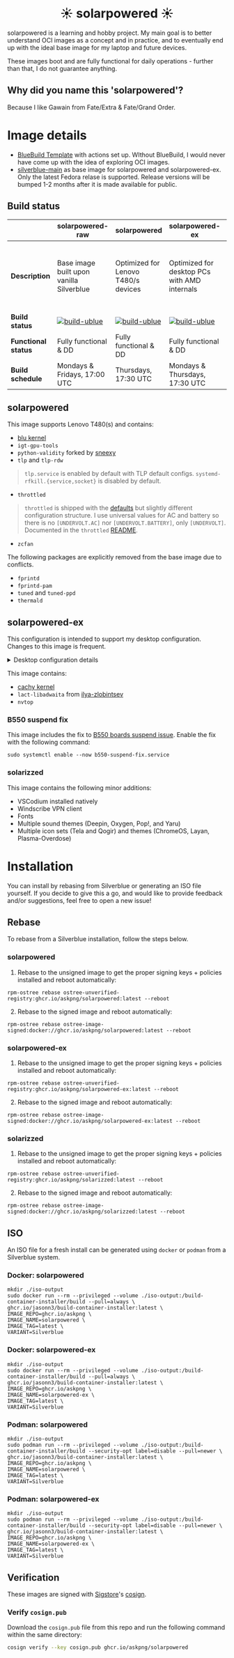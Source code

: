 # <center>☀️ solarpowered ☀️</center>

solarpowered is a learning and hobby project. My main goal is to better understand OCI images as a concept and in practice, and to eventually end up with the ideal base image for my laptop and future devices.

These images boot and are fully functional for daily operations - further than that, I do not guarantee anything.

## Why did you name this 'solarpowered'?
Because I like Gawain from Fate/Extra & Fate/Grand Order.

# Image details
- [BlueBuild Template](https://github.com/blue-build/template) with actions set up. WIthout BlueBuild, I would never have come up with the idea of exploring OCI images.
- [silverblue-main](https://github.com/ublue-os/main/pkgs/container/silverblue-main) as base image for solarpowered and solarpowered-ex. Only the latest Fedora relase is supported. Release versions will be bumped 1-2 months after it is made available for public.

## Build status
<center>

|  	| solarpowered-raw 	| solarpowered 	| solarpowered-ex 	| solarizzed 	|
|---	|---	|---	|---	|---	|
| **Description** 	| Base image built upon vanilla Silverblue 	| Optimized for Lenovo T480/s devices 	| Optimized for desktop PCs with AMD internals 	| Image based on `bazzite-deck` with added desktop prettifiers and VPN 	|
| **Build status** 	| [![build-ublue](https://github.com/askpng/solarpowered/actions/workflows/build-raw.yml/badge.svg)](https://github.com/askpng/solarpowered/actions/workflows/build-raw.yml) 	| [![build-ublue](https://github.com/askpng/solarpowered/actions/workflows/build.yml/badge.svg)](https://github.com/askpng/solarpowered/actions/workflows/build.yml) 	| [![build-ublue](https://github.com/askpng/solarpowered/actions/workflows/build.yml/badge.svg)](https://github.com/askpng/solarpowered/actions/workflows/build-ex.yml) 	| [![build-ublue](https://github.com/askpng/solarpowered/actions/workflows/build-solarizzed.yml/badge.svg)](https://github.com/askpng/solarpowered/actions/workflows/build-solarizzed.yml) 	|
| **Functional status** 	| Fully functional & DD 	| Fully functional & DD 	| Fully functional & DD 	| Fully functional & DD 	|
| **Build schedule** 	| Mondays & Fridays, 17:00 UTC 	| Thursdays, 17:30 UTC 	| Mondays & Thursdays, 17:30 UTC 	| Mondays, 6:00 UTC 	|

</center>

## solarpowered

This image supports Lenovo T480(s) and contains:

- [blu kernel](https://copr.fedorainfracloud.org/coprs/sentry/kernel-blu/)
- `igt-gpu-tools`
- `python-validity` forked by [sneexy](https://copr.fedorainfracloud.org/coprs/sneexy/python-validity/)
- `tlp` and `tlp-rdw`
> `tlp.service` is enabled by default with TLP default configs. `systemd-rfkill.{service,socket}` is disabled by default.
- `throttled`
> `throttled` is shipped with the [defaults](https://github.com/erpalma/throttled/blob/master/etc/throttled.conf) but slightly different configuration structure. I use universal values for AC and battery so there is no `[UNDERVOLT.AC]` nor `[UNDERVOLT.BATTERY]`, only `[UNDERVOLT]`. Documented in the `throttled` [README](https://github.com/erpalma/throttled#undervolt).
- `zcfan`

The following packages are explicitly removed from the base image due to conflicts.
- `fprintd`
- `fprintd-pam`
- `tuned` and `tuned-ppd`
- `thermald`

## solarpowered-ex
This configuration is intended to support my desktop configuration. Changes to this image is frequent.

<details>
  <summary>Desktop configuration details</summary>
  
  | Type | Model|
  | --- | --- |
  | Motherboard | ASRock B550M WiFi SE |
  | CPU | AMD Ryzen 5 5600 |
  | GPU | Sapphire AMD Navi 23 Radeon RX 6600 |
  | Wireless adapter | Intel Dual Band Wireless-AC 3168NGW |
  | Bluetooth adapter | Intel Wireless-AC 3168 Bluetooth |
  | Storage | [Solidigm P41 Plus 1 TB](https://www.solidigm.com/products/client/plus-series/p41.html) |
  | Controller | [Fantech Nova PRO WGP14V2](https://fantechworld.com/products/nova-pro-wgp14v2) recognized as `Sony DualShock 4 [CUH-ZCT2x]` |
  | Webcam/Mic | 0c45:636b Microdia Lumi Cam |

</details>

This image contains:

- [cachy kernel](https://copr.fedorainfracloud.org/coprs/bieszczaders/kernel-cachyos/)
- `lact-libadwaita` from [ilya-zlobintsev](https://github.com/ilya-zlobintsev/LACT)
- `nvtop `

### B550 suspend fix

This image includes the fix to [B550 boards suspend issue](https://wiki.archlinux.org/title/Power_management/Suspend_and_hibernate#PC_will_not_wake_from_sleep_on_A520I_and_B550I_motherboards). Enable the fix with the following command:

```sudo systemctl enable --now b550-suspend-fix.service```

### solarizzed

This image contains the following minor additions:

- VSCodium installed natively
- Windscribe VPN client
- Fonts
- Multiple sound themes (Deepin, Oxygen, Pop!, and Yaru)
- Multiple icon sets (Tela and Qogir) and themes (ChromeOS, Layan, Plasma-Overdose)

# Installation

You can install by rebasing from Silverblue or generating an ISO file yourself. If you decide to give this a go, and would like to provide feedback and/or suggestions, feel free to open a new issue!

## Rebase
To rebase from a Silverblue installation, follow the steps below.

### solarpowered
1. Rebase to the unsigned image to get the proper signing keys + policies installed and reboot automatically:
  ```
  rpm-ostree rebase ostree-unverified-registry:ghcr.io/askpng/solarpowered:latest --reboot
  ```
2. Rebase to the signed image and reboot automatically:
  ```
  rpm-ostree rebase ostree-image-signed:docker://ghcr.io/askpng/solarpowered:latest --reboot
  ```

### solarpowered-ex
1. Rebase to the unsigned image to get the proper signing keys + policies installed and reboot automatically:
  ```
  rpm-ostree rebase ostree-unverified-registry:ghcr.io/askpng/solarpowered-ex:latest --reboot
  ```
2. Rebase to the signed image and reboot automatically:
  ```
  rpm-ostree rebase ostree-image-signed:docker://ghcr.io/askpng/solarpowered-ex:latest --reboot
  ```

### solarizzed
1. Rebase to the unsigned image to get the proper signing keys + policies installed and reboot automatically:
  ```
  rpm-ostree rebase ostree-unverified-registry:ghcr.io/askpng/solarizzed:latest --reboot
  ```
2. Rebase to the signed image and reboot automatically:
  ```
  rpm-ostree rebase ostree-image-signed:docker://ghcr.io/askpng/solarizzed:latest --reboot
  ```


## ISO
An ISO file for a fresh install can be generated using `docker` or `podman` from a Silverblue system.

### Docker: solarpowered
```
mkdir ./iso-output
sudo docker run --rm --privileged --volume ./iso-output:/build-container-installer/build --pull=always \
ghcr.io/jasonn3/build-container-installer:latest \
IMAGE_REPO=ghcr.io/askpng \
IMAGE_NAME=solarpowered \
IMAGE_TAG=latest \
VARIANT=Silverblue
```
### Docker: solarpowered-ex
```
mkdir ./iso-output
sudo docker run --rm --privileged --volume ./iso-output:/build-container-installer/build --pull=always \
ghcr.io/jasonn3/build-container-installer:latest \
IMAGE_REPO=ghcr.io/askpng \
IMAGE_NAME=solarpowered-ex \
IMAGE_TAG=latest \
VARIANT=Silverblue
```

### Podman: solarpowered
```
mkdir ./iso-output
sudo podman run --rm --privileged --volume ./iso-output:/build-container-installer/build --security-opt label=disable --pull=newer \
ghcr.io/jasonn3/build-container-installer:latest \
IMAGE_REPO=ghcr.io/askpng \
IMAGE_NAME=solarpowered \
IMAGE_TAG=latest \
VARIANT=Silverblue
```
### Podman: solarpowered-ex
```
mkdir ./iso-output
sudo podman run --rm --privileged --volume ./iso-output:/build-container-installer/build --security-opt label=disable --pull=newer \
ghcr.io/jasonn3/build-container-installer:latest \
IMAGE_REPO=ghcr.io/askpng \
IMAGE_NAME=solarpowered-ex \
IMAGE_TAG=latest \
VARIANT=Silverblue
```

## Verification
These images are signed with [Sigstore](https://www.sigstore.dev/)'s [cosign](https://github.com/sigstore/cosign).

### Verify `cosign.pub`

Download the `cosign.pub` file from this repo and run the following command within the same directory:

```bash
cosign verify --key cosign.pub ghcr.io/askpng/solarpowered
```
